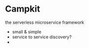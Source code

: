 # Campkit

the serverless microservice framework

- small & simple
- service to service discovery?
-

